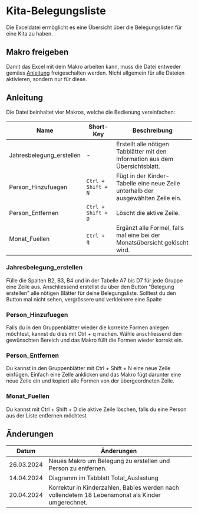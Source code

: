 # Kita-Belegungsliste

Die Exceldatei ermöglicht es eine Übersicht über die Belegungslisten für eine Kita zu haben.

## Makro freigeben

Damit das Excel mit dem Makro arbeiten kann, muss die Datei entweder gemäss [Anleitung](https://support.microsoft.com/de-de/office/aktivieren-oder-deaktivieren-von-makros-in-microsoft-365-dateien-12b036fd-d140-4e74-b45e-16fed1a7e5c6) freigeschalten werden. Nicht allgemein für alle Dateien aktivieren, sondern nur für diese.

## Anleitung

Die Datei beinhaltet vier Makros, welche die Bedienung vereinfachen:

| Name           	        | Short-Key    		| Beschreibung  |
|---------------------------|-------------------|---------------|
| Jahresbelegung_erstellen	|-                  | Erstellt alle nötigen Tabblätter mit den Information aus dem Übersichtsblatt. |
| Person_Hinzufuegen	    |`Ctrl + Shift + N` | Fügt in der Kinder-Tabelle eine neue Zeile unterhalb der ausgewählten Zeile ein. |
| Person_Entfernen		    |`Ctrl + Shift + D` | Löscht die aktive Zeile. |
| Monat_Fuellen	            |`Ctrl + q`			| Ergänzt alle Formel, falls mal eine bei der Monatsübersicht gelöscht wird. |

### Jahresbelegung_erstellen			

Fülle die Spalten B2, B3, B4 und in der Tabelle A7 bis D7 für jede Gruppe eine Zeile aus. Anschliessend erstellst du über den Button "Belegung erstellen" alle nötigen Blätter für deine Belegungsliste. Solltest du den Button mal nicht sehen, vergrössere und verkleinere eine Spalte

### Person_Hinzufuegen	

Falls du in den Gruppenblätter wieder die korrekte Formen anlegen möchtest, kannst du dies mit Ctrl + q machen. Wähle anschliessend den gewünschten Bereich und das Makro füllt die Formen wieder korrekt ein.

### Person_Entfernen

Du kannst in den Gruppenblätter mit Ctrl + Shift + N eine neue Zeile einfügen. Einfach eine Zelle anklicken und das Makro fügt darunter eine neue Zeile ein und kopiert alle Formen von der übergeordneten Zeile.

### Monat_Fuellen

Du kannst mit Ctrl + Shift + D die aktive Zeile löschen, falls du eine Person aus der Liste entfernen möchtest

## Änderungen	

| Datum           	        | Änderungen  		| 
|---------------------------|-------------------|
| 26.03.2024	|Neues Makro um Belegung zu erstellen und Person zu entfernen.                 |
|14.04.2024	    |Diagramm im Tabblatt Total_Auslastung|
|20.04.2024	    |Korrektur in Kinderzahlen, Babies werden nach vollendetem 18 Lebensmonat als Kinder umgerechnet.|

